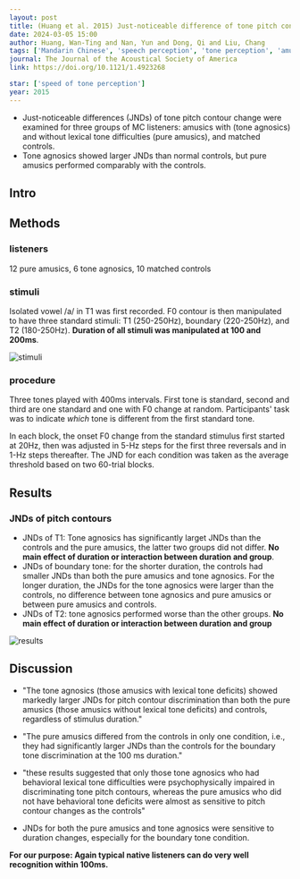 ```yaml
---
layout: post
title: (Huang et al. 2015) Just-noticeable difference of tone pitch contour change for Mandarin congenital amusics
date: 2024-03-05 15:00
author: Huang, Wan-Ting and Nan, Yun and Dong, Qi and Liu, Chang
tags: ['Mandarin Chinese', 'speech perception', 'tone perception', 'amusics']
journal: The Journal of the Acoustical Society of America
link: https://doi.org/10.1121/1.4923268

star: ['speed of tone perception']
year: 2015
---
```


- Just-noticeable differences (JNDs) of tone pitch contour change were examined for three groups of MC listeners: amusics with (tone agnosics) and without lexical tone difficulties (pure amusics), and matched controls.
- Tone agnosics showed larger JNDs than normal controls, but pure amusics performed comparably with the controls. 

## Intro

## Methods

### listeners

12 pure amusics, 6 tone agnosics, 10 matched controls

### stimuli

Isolated vowel /a/ in T1 was first recorded. F0 contour is then manipulated to have three standard stimuli: T1 (250-250Hz), boundary (220-250Hz), and T2 (180-250Hz). **Duration of all stimuli was manipulated at 100 and 200ms**. 

![stimuli](/reading-notes/img/articles-phd/huang-2015-1.png)

### procedure

Three tones played with 400ms intervals. First tone is standard, second and third are one standard and one with F0 change at random. Participants' task was to indicate *which* tone is different from the first standard tone.

In each block, the onset F0 change from the standard stimulus first started at 20Hz, then was adjusted in 5-Hz steps for the first three reversals and in 1-Hz steps thereafter. The JND for each condition was taken as the average threshold based on two 60-trial blocks. 

## Results

### JNDs of pitch contours

- JNDs of T1: Tone agnosics has significantly larget JNDs than the controls and the pure amusics, the latter two groups did not differ. **No main effect of duration or interaction between duration and group**.
- JNDs of boundary tone: for the shorter duration, the controls had smaller JNDs than both the pure amusics and tone agnosics. For the longer duration, the JNDs for the tone agnosics were larger than the controls, no difference between tone agnosics and pure amusics or between pure amusics and controls. 
- JNDs of T2: tone agnosics performed worse than the other groups. **No main effect of duration or interaction between duration and group**

![results](/reading-notes/img/articles-phd/huang-2015-2.png)

## Discussion

- "The tone agnosics (those amusics with lexical tone deficits) showed markedly larger JNDs for pitch contour discrimination than both the pure amusics (those amusics without lexical tone deficits) and controls, regardless of stimulus duration."
- "The pure amusics differed from the controls in only one condition, i.e., they had significantly larger JNDs than the controls for the boundary tone discrimination at the 100 ms duration."
- "these results suggested that only those tone agnosics who had behavioral lexical tone difficulties were psychophysically impaired in discriminating tone pitch contours, whereas the pure amusics who did not have behavioral tone deficits were almost as sensitive to pitch contour changes as the controls"

- JNDs for both the pure amusics and tone agnosics were sensitive to duration changes, especially for the boundary tone condition. 


**For our purpose: Again typical native listeners can do very well recognition within 100ms.**